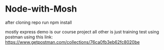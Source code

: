# Node-with-Mosh
after cloning repo run npm install

mostly express demo is our course project all other is just training
test using postman using this link:
https://www.getpostman.com/collections/76ca0fb3eb62fc8020be
